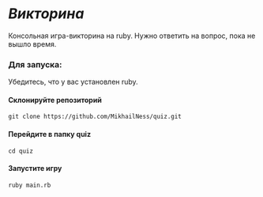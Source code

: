 # _Викторина_
Консольная игра-викторина на ruby. Нужно ответить на вопрос, пока не вышло время.
### __Для запуска:__
Убедитесь, что у вас установлен ruby.
#### Склонируйте репозиторий
` git clone https://github.com/MikhailNess/quiz.git `
#### Перейдите в папку quiz
`cd quiz`
#### Запустите игру
`ruby main.rb`
